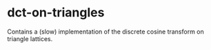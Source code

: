 # dct-on-triangles
Contains a (slow) implementation of the discrete cosine transform on triangle lattices.
